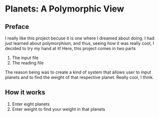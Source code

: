 # Planets: A Polymorphic View

## Preface
I really like this project becuse it is one where I dreamed about doing. I 
had just learned about polymorphism, and thus, seeing how it was really cool, 
I decided to try my hand at it! Here, this project comes in two parts

1. The input file
2. The reading file
   
The reason being was to create a kind of system that allows user to input planets
and to find the weight of that respective planet. Really cool, I think.

## How it works
1. Enter eight planets
2. Enter weight to find your weight in that planets




